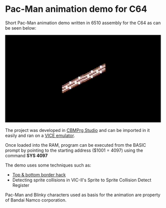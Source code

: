 # Pac-Man animation demo for C64

Short Pac-Man animation demo written in 6510 assembly for the C64 as can be seen below:

![PacMan animation](demo/animation.gif)

The project was developed in <a href="https://www.ajordison.co.uk/">CBMPrg Studio</a> and can be imported in it easily and ran on a <a href="http://vice-emu.sourceforge.net/">VICE emulator</a>. 

Once loaded into the RAM, program can be executed from the BASIC prompt by pointing to the starting address ($1001 = 4097) using the command <b>SYS 4097</b>

The demo uses some techniques such as:
<ul>
<li><a href="https://www.dbfinteractive.com/forum/index.php?topic=4477.0">Top & bottom border hack</a></li>
<li>Detecting sprite collisions in VIC-II's Sprite to Sprite Collision Detect Register</li>
</ul>

Pac-Man and Blinky characters used as basis for the animation are property of Bandai Namco corporation.
